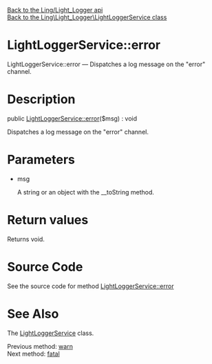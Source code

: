 [Back to the Ling/Light_Logger api](https://github.com/lingtalfi/Light_Logger/blob/master/doc/api/Ling/Light_Logger.md)<br>
[Back to the Ling\Light_Logger\LightLoggerService class](https://github.com/lingtalfi/Light_Logger/blob/master/doc/api/Ling/Light_Logger/LightLoggerService.md)


LightLoggerService::error
================



LightLoggerService::error — Dispatches a log message on the "error" channel.




Description
================


public [LightLoggerService::error](https://github.com/lingtalfi/Light_Logger/blob/master/doc/api/Ling/Light_Logger/LightLoggerService/error.md)($msg) : void




Dispatches a log message on the "error" channel.




Parameters
================


- msg

    A string or an object with the __toString method.


Return values
================

Returns void.








Source Code
===========
See the source code for method [LightLoggerService::error](https://github.com/lingtalfi/Light_Logger/blob/master/LightLoggerService.php#L223-L226)


See Also
================

The [LightLoggerService](https://github.com/lingtalfi/Light_Logger/blob/master/doc/api/Ling/Light_Logger/LightLoggerService.md) class.

Previous method: [warn](https://github.com/lingtalfi/Light_Logger/blob/master/doc/api/Ling/Light_Logger/LightLoggerService/warn.md)<br>Next method: [fatal](https://github.com/lingtalfi/Light_Logger/blob/master/doc/api/Ling/Light_Logger/LightLoggerService/fatal.md)<br>


